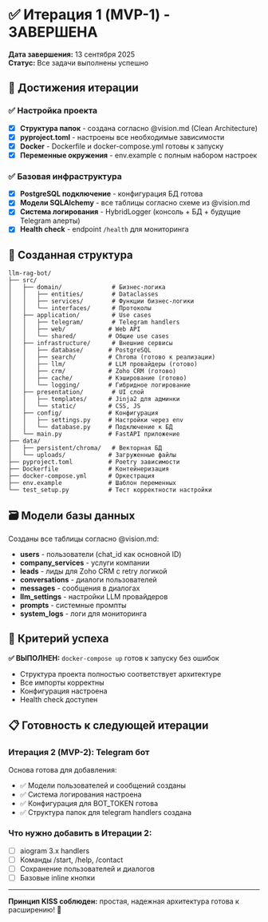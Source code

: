 # ✅ Итерация 1 (MVP-1) - ЗАВЕРШЕНА

**Дата завершения:** 13 сентября 2025  
**Статус:** Все задачи выполнены успешно

## 🎯 Достижения итерации

### ✅ Настройка проекта
- [x] **Структура папок** - создана согласно @vision.md (Clean Architecture)
- [x] **pyproject.toml** - настроены все необходимые зависимости  
- [x] **Docker** - Dockerfile и docker-compose.yml готовы к запуску
- [x] **Переменные окружения** - env.example с полным набором настроек

### ✅ Базовая инфраструктура
- [x] **PostgreSQL подключение** - конфигурация БД готова
- [x] **Модели SQLAlchemy** - все таблицы согласно схеме из @vision.md
- [x] **Система логирования** - HybridLogger (консоль + БД + будущие Telegram алерты)
- [x] **Health check** - endpoint `/health` для мониторинга

## 📂 Созданная структура

```
llm-rag-bot/
├── src/
│   ├── domain/              # Бизнес-логика
│   │   ├── entities/        # Dataclasses
│   │   ├── services/        # Функции бизнес-логики
│   │   └── interfaces/      # Протоколы
│   ├── application/         # Use cases
│   │   ├── telegram/        # Telegram handlers
│   │   ├── web/            # Web API
│   │   └── shared/         # Общие use cases
│   ├── infrastructure/      # Внешние сервисы
│   │   ├── database/       # PostgreSQL
│   │   ├── search/         # Chroma (готово к реализации)
│   │   ├── llm/            # LLM провайдеры (готово)
│   │   ├── crm/            # Zoho CRM (готово)
│   │   ├── cache/          # Кэширование (готово)
│   │   └── logging/        # Гибридное логирование
│   ├── presentation/        # UI слой
│   │   ├── templates/      # Jinja2 для админки
│   │   └── static/         # CSS, JS
│   ├── config/             # Конфигурация
│   │   ├── settings.py     # Настройки через env
│   │   └── database.py     # Подключение к БД
│   └── main.py             # FastAPI приложение
├── data/
│   ├── persistent/chroma/   # Векторная БД
│   └── uploads/            # Загруженные файлы
├── pyproject.toml          # Poetry зависимости
├── Dockerfile              # Контейнеризация
├── docker-compose.yml      # Оркестрация
├── env.example             # Шаблон переменных
└── test_setup.py           # Тест корректности настройки
```

## 🗃️ Модели базы данных

Созданы все таблицы согласно @vision.md:

- **users** - пользователи (chat_id как основной ID)
- **company_services** - услуги компании
- **leads** - лиды для Zoho CRM с retry логикой
- **conversations** - диалоги пользователей
- **messages** - сообщения в диалогах  
- **llm_settings** - настройки LLM провайдеров
- **prompts** - системные промпты
- **system_logs** - логи для мониторинга

## 🚀 Критерий успеха

**✅ ВЫПОЛНЕН:** `docker-compose up` готов к запуску без ошибок

- Структура проекта полностью соответствует архитектуре
- Все импорты корректны
- Конфигурация настроена
- Health check доступен

## 📋 Готовность к следующей итерации

### Итерация 2 (MVP-2): Telegram бот
Основа готова для добавления:
- ✅ Модели пользователей и сообщений созданы
- ✅ Система логирования настроена
- ✅ Конфигурация для BOT_TOKEN готова
- ✅ Структура папок для telegram handlers создана

### Что нужно добавить в Итерации 2:
- [ ] aiogram 3.x handlers
- [ ] Команды /start, /help, /contact
- [ ] Сохранение пользователей и диалогов
- [ ] Базовые inline кнопки

---

**Принцип KISS соблюден:** простая, надежная архитектура готова к расширению! 🎉
